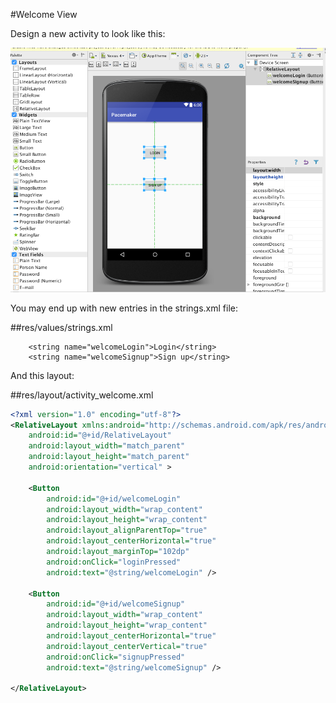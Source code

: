 #Welcome View

Design a new activity to look like this:

![](img/00.png)

You may end up with new entries in the strings.xml file:

##res/values/strings.xml

~~~
    <string name="welcomeLogin">Login</string>
    <string name="welcomeSignup">Sign up</string>
~~~

And this layout:

##res/layout/activity_welcome.xml

~~~xml
<?xml version="1.0" encoding="utf-8"?>
<RelativeLayout xmlns:android="http://schemas.android.com/apk/res/android"
    android:id="@+id/RelativeLayout"
    android:layout_width="match_parent"
    android:layout_height="match_parent"
    android:orientation="vertical" >

    <Button
        android:id="@+id/welcomeLogin"
        android:layout_width="wrap_content"
        android:layout_height="wrap_content"
        android:layout_alignParentTop="true"
        android:layout_centerHorizontal="true"
        android:layout_marginTop="102dp"
        android:onClick="loginPressed"
        android:text="@string/welcomeLogin" />

    <Button
        android:id="@+id/welcomeSignup"
        android:layout_width="wrap_content"
        android:layout_height="wrap_content"
        android:layout_centerHorizontal="true"
        android:layout_centerVertical="true"
        android:onClick="signupPressed"
        android:text="@string/welcomeSignup" />

</RelativeLayout>
~~~


